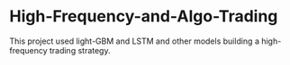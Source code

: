 # High-Frequency-and-Algo-Trading
This project used light-GBM and LSTM and other models building a high-frequency trading strategy.
